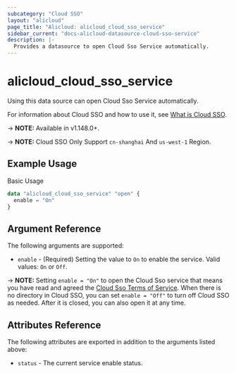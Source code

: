 ```yaml
---
subcategory: "Cloud SSO"
layout: "alicloud"
page_title: "Alicloud: alicloud_cloud_sso_service"
sidebar_current: "docs-alicloud-datasource-cloud-sso-service"
description: |-
  Provides a datasource to open Cloud Sso Service automatically.
---
```


# alicloud\_cloud\_sso\_service

Using this data source can open Cloud Sso Service automatically.

For information about Cloud SSO and how to use it, see [What is Cloud SSO](https://www.alibabacloud.com/help/en/doc-detail/262819.html).

-> **NOTE:** Available in v1.148.0+.

-> **NOTE:** Cloud SSO Only Support `cn-shanghai` And `us-west-1` Region.

## Example Usage

Basic Usage

```terraform
data "alicloud_cloud_sso_service" "open" {
  enable = "On"
}
```

## Argument Reference

The following arguments are supported:

* `enable` - (Required) Setting the value to `On` to enable the service. Valid values: `On` or `Off`. 

-> **NOTE:** Setting `enable = "On"` to open the Cloud Sso service that means you have read and agreed the [Cloud Sso Terms of Service](https://help.aliyun.com/document_detail/299998.html). When there is no directory in Cloud SSO, you can set `enable = "Off"` to turn off Cloud SSO as needed. After it is closed, you can also open it at any time.

## Attributes Reference

The following attributes are exported in addition to the arguments listed above:

* `status` - The current service enable status. 
